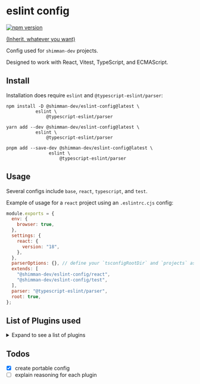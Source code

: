 # eslint config
[![npm version](https://badge.fury.io/js/@shimman-dev%2Feslint-config.svg)](https://badge.fury.io/js/@shimman-dev%2Feslint-config)

[(Inherit, whatever you want)](https://www.youtube.com/watch?v=3h8Nchqs95w#t=5s)

Config used for `shimman-dev` projects.

Designed to work with React, Vitest, TypeScript, and ECMAScript.

## Install

Installation does require `eslint` and `@typescript-eslint/parser`:

```shell
npm install -D @shimman-dev/eslint-config@latest \
	       eslint \
               @typescript-eslint/parser
```

```shell
yarn add --dev @shimman-dev/eslint-config@latest \
	       eslint \
               @typescript-eslint/parser
```

```shell
pnpm add --save-dev @shimman-dev/eslint-config@latest \
	            eslint \
                    @typescript-eslint/parser
```

## Usage

Several configs include `base`, `react`, `typescript`, and `test`.

Example of usage for a `react` project using an `.eslintrc.cjs` config:

```javascript
module.exports = {
  env: {
    browser: true,
  },
  settings: {
    react: {
      version: "18",
    },
  },
  parserOptions: {}, // define your `tsconfigRootDir` and `projects` as needed
  extends: [
    "@shimman-dev/eslint-config/react",
    "@shimman-dev/eslint-config/test",
  ],
  parser: "@typescript-eslint/parser",
  root: true,
};
```

## List of Plugins used

<details><summary>Expand to see a list of plugins</summary>

```
@typescript-eslint/eslint-plugin
eslint-config-airbnb
eslint-config-airbnb-base
eslint-config-airbnb-typescript
eslint-config-prettier
eslint-plugin-html
eslint-plugin-import
eslint-plugin-jsdoc
eslint-plugin-jsx-a11y
eslint-plugin-promise
eslint-plugin-react
eslint-plugin-react-hooks
eslint-plugin-sonarjs
eslint-plugin-testing-library
eslint-plugin-unicorn
eslint-plugin-vitest
```

</details>

## Todos

- [x] create portable config
- [ ] explain reasoning for each plugin
